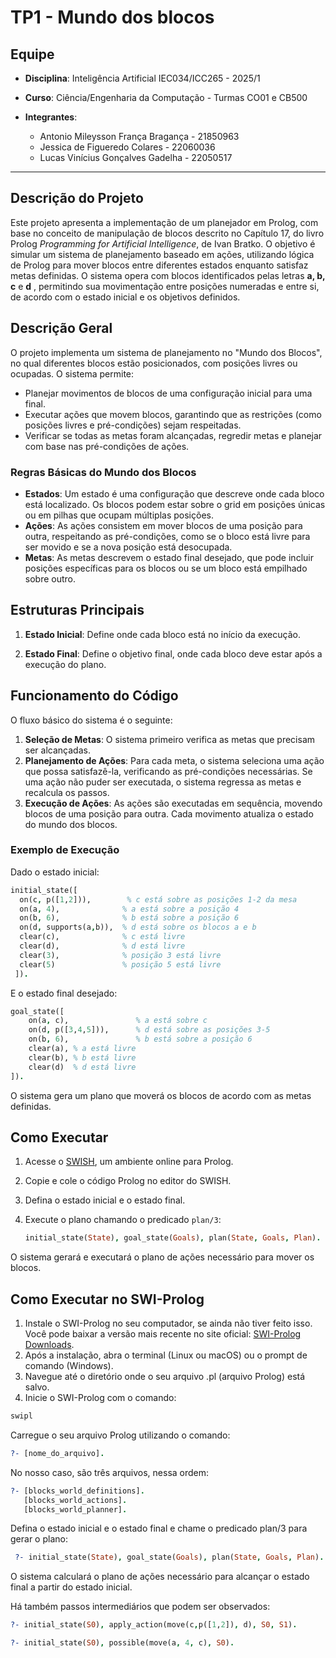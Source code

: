 # TP1 - Mundo dos blocos

## Equipe
- **Disciplina**: Inteligência Artificial IEC034/ICC265 - 2025/1  
- **Curso**: Ciência/Engenharia da Computação - Turmas CO01 e CB500  

- **Integrantes**:

  - Antonio Mileysson França Bragança - 21850963
  - Jessica de Figueredo Colares - 22060036
  - Lucas Vinícius Gonçalves Gadelha - 22050517

---
## Descrição do Projeto
Este projeto apresenta a implementação de um planejador em Prolog, com base no conceito de manipulação de blocos descrito no Capítulo 17, do livro Prolog *Programming for Artificial Intelligence*, 
 de Ivan Bratko. O objetivo é simular um sistema de planejamento baseado em ações, utilizando lógica de Prolog para mover blocos entre diferentes estados enquanto satisfaz metas definidas. O sistema opera com blocos identificados pelas letras **a, b, c** e **d** , permitindo sua movimentação entre posições numeradas e entre si, de acordo com o estado inicial e os objetivos definidos. 

## Descrição Geral

O projeto implementa um sistema de planejamento no "Mundo dos Blocos", no qual diferentes blocos estão posicionados, com posições livres ou ocupadas. O sistema permite:

- Planejar movimentos de blocos de uma configuração inicial para uma final.
- Executar ações que movem blocos, garantindo que as restrições (como posições livres e pré-condições) sejam respeitadas.
- Verificar se todas as metas foram alcançadas, regredir metas e planejar com base nas pré-condições de ações.

### Regras Básicas do Mundo dos Blocos

- **Estados**: Um estado é uma configuração que descreve onde cada bloco está localizado. Os blocos podem estar sobre o grid em posições únicas ou em pilhas que ocupam múltiplas posições.
- **Ações**: As ações consistem em mover blocos de uma posição para outra, respeitando as pré-condições, como se o bloco está livre para ser movido e se a nova posição está desocupada.
- **Metas**: As metas descrevem o estado final desejado, que pode incluir posições específicas para os blocos ou se um bloco está empilhado sobre outro.

## Estruturas Principais

1. **Estado Inicial**: Define onde cada bloco está no início da execução.

2. **Estado Final**: Define o objetivo final, onde cada bloco deve estar após a execução do plano.

## Funcionamento do Código
O fluxo básico do sistema é o seguinte:
1. **Seleção de Metas**: O sistema primeiro verifica as metas que precisam ser alcançadas.
2. **Planejamento de Ações**: Para cada meta, o sistema seleciona uma ação que possa satisfazê-la, verificando as pré-condições necessárias. Se uma ação não puder ser executada, o sistema regressa as metas e recalcula os passos.
3. **Execução de Ações**: As ações são executadas em sequência, movendo blocos de uma posição para outra. Cada movimento atualiza o estado do mundo dos blocos.

### Exemplo de Execução

Dado o estado inicial:
```prolog
initial_state([
  on(c, p([1,2])),        % c está sobre as posições 1-2 da mesa
  on(a, 4),              % a está sobre a posição 4
  on(b, 6),              % b está sobre a posição 6
  on(d, supports(a,b)),  % d está sobre os blocos a e b
  clear(c),              % c está livre
  clear(d),              % d está livre
  clear(3),              % posição 3 está livre
  clear(5)               % posição 5 está livre
 ]).
```

E o estado final desejado:

```prolog
goal_state([
    on(a, c),               % a está sobre c
    on(d, p([3,4,5])),      % d está sobre as posições 3-5
    on(b, 6),               % b está sobre a posição 6
    clear(a), % a está livre
    clear(b), % b está livre
    clear(d)  % d está livre
]).

```
O sistema gera um plano que moverá os blocos de acordo com as metas definidas. 

## Como Executar

1. Acesse o [SWISH](https://swish.swi-prolog.org/), um ambiente online para Prolog.

2. Copie e cole o código Prolog no editor do SWISH.

3. Defina o estado inicial e o estado final.
4. Execute o plano chamando o predicado `plan/3`:

    ```prolog
    initial_state(State), goal_state(Goals), plan(State, Goals, Plan).
    ```

O sistema gerará e executará o plano de ações necessário para mover os blocos.


## Como Executar no SWI-Prolog

1. Instale o SWI-Prolog no seu computador, se ainda não tiver feito isso. Você pode baixar a versão mais recente no site oficial: [SWI-Prolog Downloads](https://www.swi-prolog.org/Download.html).
2. Após a instalação, abra o terminal (Linux ou macOS) ou o prompt de comando (Windows).
3. Navegue até o diretório onde o seu arquivo .pl (arquivo Prolog) está salvo.
4. Inicie o SWI-Prolog com o comando:

```prolog
swipl
```

Carregue o seu arquivo Prolog utilizando o comando:

```prolog
?- [nome_do_arquivo].
```
No nosso caso, são três arquivos, nessa ordem:

```prolog
?- [blocks_world_definitions].
   [blocks_world_actions].
   [blocks_world_planner].
```

Defina o estado inicial e o estado final e chame o predicado plan/3 para gerar o plano:

```prolog
 ?- initial_state(State), goal_state(Goals), plan(State, Goals, Plan).
```

O sistema calculará o plano de ações necessário para alcançar o estado final a partir do estado inicial.

Há também passos intermediários que podem ser observados:

```prolog
?- initial_state(S0), apply_action(move(c,p([1,2]), d), S0, S1).
```
```prolog
?- initial_state(S0), possible(move(a, 4, c), S0).
```